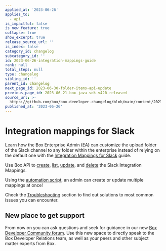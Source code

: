 ```yaml
---
applied_at: '2023-06-26'
applies_to:
  - api
is_impactful: false
is_new_feature: true
collapse: true
show_excerpt: true
release_source_url: ''
is_index: false
category_id: changelog
subcategory_id: ''
id: 2023-06-26-integration-mappings-guide
rank: null
total_steps: null
type: changelog
sibling_id: ''
parent_id: changelog
next_page_id: 2023-06-30-folder-items-api-update
previous_page_id: 2023-06-21-box-java-sdk-v420-released
source_url: >-
  https://github.com/box/box-developer-changelog/blob/main/content/2023/06-26-integration-mappings-guide.md
published_at: '2023-06-26'
---
```

# Integration mappings for Slack

Learn how the Box Enterprise Admin (EA) can customize the upload folder of the Slack channel to any folder
within the enterprise instead of relying on the default one with the [Integration Mappings for Slack][1] guide.

Use Box API to [create][2], [list][3], [update][4], and [delete][5] the Slack Integration Mappings.

Using the [automation script][9], an admin can create or update multiple mappings at once!

Check the [Troubleshooting][6] section to find out solutions to most common issues you can encounter.

## New place to get support

From now on you can ask questions and seek for guidance in our new [Box Developer Community forum][8]. Use this new space to directly speak to the Box Developer Relations team, as well as your peers and other subject matter experts from Box.

[1]: g://integration-mappings/slack-mappings
[2]: e://post_integration_mappings_slack
[3]: e://get_integration_mappings_slack
[4]: e://update_integration_mappings_slack
[5]: e://delete_integration_mappings_slack
[6]: g://integration-mappings/slack-mappings/troubleshooting
[7]: r://integration-mapping/
[8]: https://forum.box.com/
[9]: https://github.com/box/boxcli/tree/main/examples/Integration%20Mappings